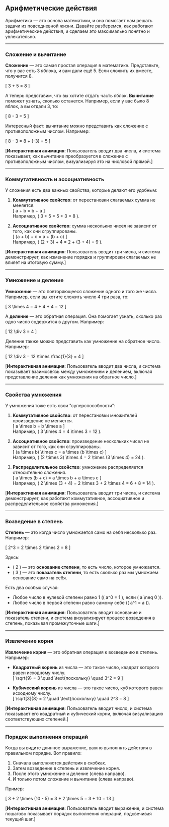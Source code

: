 ## Арифметические действия  

Арифметика — это основа математики, и она помогает нам решать задачи из повседневной жизни. Давайте разберемся, как работают арифметические действия, и сделаем это максимально понятно и увлекательно.  

---

### Сложение и вычитание  

**Сложение** — это самая простая операция в математике. Представьте, что у вас есть 3 яблока, и вам дали ещё 5. Если сложить их вместе, получится 8.  

\[
3 + 5 = 8
\]  

А теперь представим, что вы хотите отдать часть яблок. **Вычитание** поможет узнать, сколько останется. Например, если у вас было 8 яблок, а вы отдали 3, то:  

\[
8 - 3 = 5
\]  

Интересный факт: вычитание можно представить как сложение с противоположным числом. Например:  

\[
8 - 3 = 8 + (-3) = 5
\]  

[**Интерактивная анимация**: Пользователь вводит два числа, и система показывает, как вычитание преобразуется в сложение с противоположным числом, визуализируя это на числовой прямой.]  

---

### Коммутативность и ассоциативность  

У сложения есть два важных свойства, которые делают его удобным:  

1. **Коммутативное свойство**: от перестановки слагаемых сумма не меняется.  
   \[
   a + b = b + a
   \]  
   Например, \( 3 + 5 = 5 + 3 = 8 \).  

2. **Ассоциативное свойство**: сумма нескольких чисел не зависит от того, как они сгруппированы.  
   \[
   (a + b) + c = a + (b + c)
   \]  
   Например, \( (2 + 3) + 4 = 2 + (3 + 4) = 9 \).  

[**Интерактивная анимация**: Пользователь вводит три числа, и система демонстрирует, как изменение порядка и группировки слагаемых не влияет на итоговую сумму.]  

---

### Умножение и деление  

**Умножение** — это повторяющееся сложение одного и того же числа. Например, если вы хотите сложить число 4 три раза, то:  

\[
3 \times 4 = 4 + 4 + 4 = 12
\]  

А **деление** — это обратная операция. Она помогает узнать, сколько раз одно число содержится в другом. Например:  

\[
12 \div 3 = 4
\]  

Деление также можно представить как умножение на обратное число. Например:  

\[
12 \div 3 = 12 \times \frac{1}{3} = 4
\]  

[**Интерактивная анимация**: Пользователь вводит два числа, и система показывает взаимосвязь между умножением и делением, включая представление деления как умножения на обратное число.]  

---

### Свойства умножения  

У умножения тоже есть свои "суперспособности":  

1. **Коммутативное свойство**: от перестановки множителей произведение не меняется.  
   \[
   a \times b = b \times a
   \]  
   Например, \( 3 \times 4 = 4 \times 3 = 12 \).  

2. **Ассоциативное свойство**: произведение нескольких чисел не зависит от того, как они сгруппированы.  
   \[
   (a \times b) \times c = a \times (b \times c)
   \]  
   Например, \( (2 \times 3) \times 4 = 2 \times (3 \times 4) = 24 \).  

3. **Распределительное свойство**: умножение распределяется относительно сложения.  
   \[
   a \times (b + c) = a \times b + a \times c
   \]  
   Например, \( 2 \times (3 + 4) = 2 \times 3 + 2 \times 4 = 6 + 8 = 14 \).  

[**Интерактивная анимация**: Пользователь вводит три числа, и система демонстрирует, как работают коммутативное, ассоциативное и распределительное свойства умножения.]  

---

### Возведение в степень  

**Степень** — это когда число умножается само на себя несколько раз. Например:  

\[
2^3 = 2 \times 2 \times 2 = 8
\]  

Здесь:  

- \( 2 \) — это **основание степени**, то есть число, которое умножается.  
- \( 3 \) — это **показатель степени**, то есть сколько раз мы умножаем основание само на себя.  

Есть два особых случая:  

- Любое число в нулевой степени равно 1 (\( a^0 = 1 \), если \( a \neq 0 \)).  
- Любое число в первой степени равно самому себе (\( a^1 = a \)).  

[**Интерактивная анимация**: Пользователь вводит основание и показатель степени, и система визуализирует процесс возведения в степень, показывая промежуточные шаги.]  

---

### Извлечение корня  

**Извлечение корня** — это обратная операция к возведению в степень. Например:  

- **Квадратный корень** из числа — это такое число, квадрат которого равен исходному числу.  
  \[
  \sqrt{9} = 3 \quad \text{поскольку} \quad 3^2 = 9
  \]  

- **Кубический корень** из числа — это такое число, куб которого равен исходному числу.  
  \[
  \sqrt[3]{8} = 2 \quad \text{поскольку} \quad 2^3 = 8
  \]  

[**Интерактивная анимация**: Пользователь вводит число, и система показывает его квадратный и кубический корни, включая визуализацию соответствующих степеней.]  

---

### Порядок выполнения операций  

Когда вы видите длинное выражение, важно выполнять действия в правильном порядке. Вот правило:  

1. Сначала выполняются действия в скобках.  
2. Затем возведение в степень и извлечение корня.  
3. После этого умножение и деление (слева направо).  
4. И только потом сложение и вычитание (слева направо).  

Пример:  

\[
3 + 2 \times (10 - 5) = 3 + 2 \times 5 = 3 + 10 = 13
\]  

[**Интерактивная анимация**: Пользователь вводит выражение, и система пошагово показывает порядок выполнения операций, подсвечивая текущий шаг.]  
